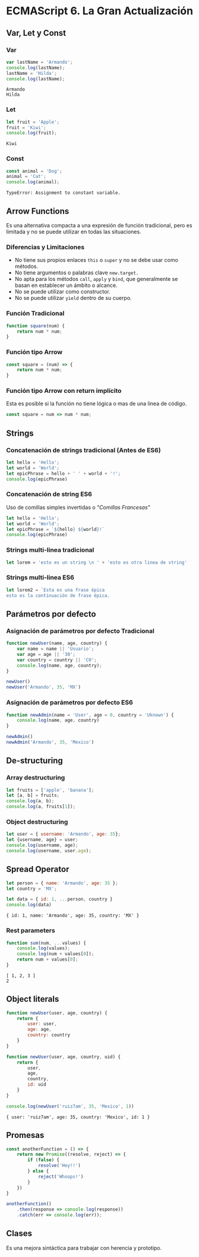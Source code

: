# ECMAScript 6. La Gran Actualización
## Var, Let y Const

### Var
```javascript
var lastName = 'Armando';
console.log(lastName);
lastName = 'Hilda';
console.log(lastName);
```
```
Armando
Hilda
```

### Let
```javascript
let fruit = 'Apple';
fruit = 'Kiwi';
console.log(fruit);
```
```
Kiwi
```

### Const
```javascript
const animal = 'Dog';
animal = 'Cat';
console.log(animal);
```
```
TypeError: Assignment to constant variable.
```

## Arrow Functions
Es una alternativa compacta a una expresión de función tradicional, pero es limitada y no se puede utilizar en todas las situaciones.

### Diferencias y Limitaciones
- No tiene sus propios enlaces `this` o `super` y no se debe usar como métodos.
- No tiene argumentos o palabras clave `new.target.`
- No apta para los métodos `call`, `apply` y `bind`, que generalmente se basan en establecer un ámbito o alcance.
- No se puede utilizar como constructor.
- No se puede utilizar `yield` dentro de su cuerpo.

### Función Tradicional
```javascript
function square(num) {
    return num * num;
}
```

### Función tipo Arrow
```javascript
const square = (num) => {
    return num * num;
}
```

### Función tipo Arrow con return implícito
Esta es posible si la función no tiene lógica o mas de una linea de código.
```javascript
const square = num => num * num;
```

## Strings
### Concatenación de strings tradicional (Antes de ES6)
```javascript
let hello = 'Hello';
let world = 'World';
let epicPhrase = hello + ' ' + world + '!';
console.log(epicPhrase)
```

### Concatenación de string ES6
Uso de comillas simples invertidas o *"Comillas Francesas"*
```javascript
let hello = 'Hello';
let world = 'World';
let epicPhrase = `${hello} ${world}!`
console.log(epicPhrase)
```

### Strings multi-linea tradicional
```javascript
let lorem = 'esto es un string \n ' + 'esto es otra linea de string'
```

### Strings multi-linea ES6
```javascript
let lorem2 = `Esta es una frase épica
esto es la continuación de frase épica.
```

## Parámetros por defecto

### Asignación de parámetros por defecto Tradicional
```javascript
function newUser(name, age, country) {
    var name = name || 'Usuario';
    var age = age || '30';
    var country = country || 'CO';
    console.log(name, age, country);
}

newUser()
newUser('Armando', 35, 'MX')
```

### Asignación de parámetros por defecto ES6
```javascript
function newAdmin(name = 'User', age = 0, country = 'Uknown') {
    console.log(name, age, country)
}

newAdmin()
newAdmin('Armando', 35, 'Mexico')
```

## De-structuring

### Array destructuring
```javascript
let fruits = ['apple', 'banana'];
let [a, b] = fruits;
console.log(a, b);
console.log(a, fruits[1]);
```

### Object destructuring
```javascript
let user = { username: 'Armando', age: 35};
let {username, age} = user;
console.log(username, age);
console.log(username, user.age);
```

## Spread Operator
```javascript
let person = { name: 'Armando', age: 35 };
let country = 'MX';

let data = { id: 1, ...person, country }
console.log(data)
```
```
{ id: 1, name: 'Armando', age: 35, country: 'MX' }
```

### Rest parameters
```javascript
function sum(num, ...values) {
    console.log(values);
    console.log(num + values[0]);
    return num + values[0];
}
```
```
[ 1, 2, 3 ]
2
```

## Object literals
```javascript
function newUser(user, age, country) {
    return {
        user: user,
        age: age,
        country: country
    }
}
```

```javascript
function newUser(user, age, country, uid) {
    return {
        user,
        age,
        country,
        id: uid
    }
}

console.log(newUser('ruiz7am', 35, 'Mexico', 1))
```
```
{ user: 'ruiz7am', age: 35, country: 'Mexico', id: 1 }
```

## Promesas
```javascript
const anotherFunction = () => {
    return new Promise((resolve, reject) => {
        if (false) {
            resolve('Hey!!')
        } else {
            reject('Whoops!')
        }
    })
}

anotherFunction()
    .then(response => console.log(response))
    .catch(err => console.log(err));
```

## Clases
Es una mejora sintáctica para trabajar con herencia y prototipo.

